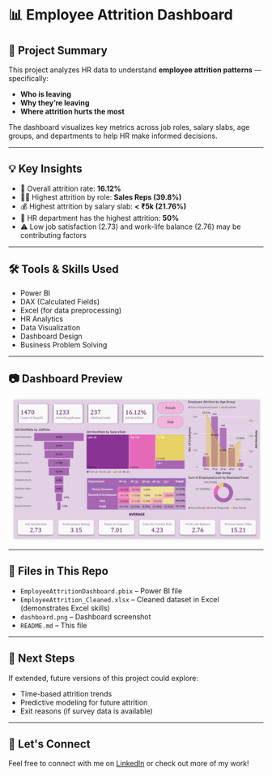 # 📊 Employee Attrition Dashboard

## 🧩 Project Summary
This project analyzes HR data to understand **employee attrition patterns** — specifically:
- **Who is leaving**
- **Why they’re leaving**
- **Where attrition hurts the most**

The dashboard visualizes key metrics across job roles, salary slabs, age groups, and departments to help HR make informed decisions.

---

## 💡 Key Insights
- 📌 Overall attrition rate: **16.12%**
- 🧑‍💼 Highest attrition by role: **Sales Reps (39.8%)**
- 💰 Highest attrition by salary slab: **< ₹5k (21.76%)**
- 🏢 HR department has the highest attrition: **50%**
- ⚠️ Low job satisfaction (2.73) and work-life balance (2.76) may be contributing factors

---

## 🛠️ Tools & Skills Used
- Power BI  
- DAX (Calculated Fields)  
- Excel (for data preprocessing)  
- HR Analytics  
- Data Visualization  
- Dashboard Design  
- Business Problem Solving

---

## 📷 Dashboard Preview
![Dashboard Screenshot](dashboard.png)

---

## 📂 Files in This Repo
- `EmployeeAttritionDashboard.pbix` – Power BI file
- `EmployeeAttrition_Cleaned.xlsx` – Cleaned dataset in Excel (demonstrates Excel skills) 
- `dashboard.png` – Dashboard screenshot  
- `README.md` – This file

---

## 🚀 Next Steps
If extended, future versions of this project could explore:
- Time-based attrition trends
- Predictive modeling for future attrition
- Exit reasons (if survey data is available)
  
---

## 🔗 Let's Connect
Feel free to connect with me on [LinkedIn](www.linkedin.com/in/arushi-g-069176191) or check out more of my work!
